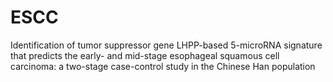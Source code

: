 # ESCC
Identification of tumor suppressor gene LHPP-based 5-microRNA signature that predicts the early- and mid-stage esophageal squamous cell carcinoma: a two-stage case-control study in the Chinese Han population
